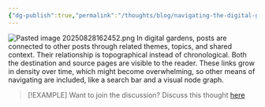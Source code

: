 ```yaml
---
{"dg-publish":true,"permalink":"/thoughts/blog/navigating-the-digital-garden/","tags":["blogged","refactored"],"created":"2025-09-08T20:44:13.420+01:00","updated":"2025-09-08T20:51:01.847+01:00"}
---
```


![Pasted image 20250828162452.png](/img/user/IMAGES/Pasted%20image%2020250828162452.png)
In digital gardens, posts are connected to other posts through related themes, topics, and shared context. Their relationship is topographical instead of chronological. Both the destination and source pages are visible to the reader. These links grow in density over time, which might become overwhelming, so other means of navigating are included, like a search bar and a visual node graph.

> [!EXAMPLE] Want to join the discussion? Discuss this thought [here](https://example.com)
